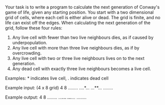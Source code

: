 Your task is to write a program to calculate the next
generation of Conway's game of life, given any starting
position. You start with a two dimensional grid of cells,
where each cell is either alive or dead. The grid is finite,
and no life can exist off the edges. When calculating the
next generation of the grid, follow these four rules:

1. Any live cell with fewer than two live neighbours dies,
   as if caused by underpopulation.
2. Any live cell with more than three live neighbours dies,
   as if by overcrowding.
3. Any live cell with two or three live neighbours lives
   on to the next generation.
4. Any dead cell with exactly three live neighbours becomes
   a live cell.

Examples: * indicates live cell, . indicates dead cell

Example input: (4 x 8 grid)
4 8
........
....*...
...**...
........

Example output:
4 8
........
...**...
...**...
........
